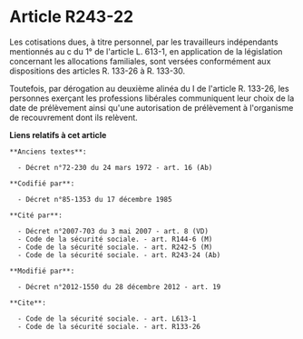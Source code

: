 # Article R243-22

Les cotisations dues, à titre personnel, par les travailleurs indépendants mentionnés au c du 1° de l'article L. 613-1, en
application de la législation concernant les allocations familiales, sont versées conformément aux dispositions des articles
R. 133-26 à R. 133-30. 

Toutefois, par dérogation au deuxième alinéa du I de l'article R. 133-26, les personnes exerçant les professions libérales
communiquent leur choix de la date de prélèvement ainsi qu'une autorisation de prélèvement à l'organisme de recouvrement dont
ils relèvent.

**Liens relatifs à cet article**

	**Anciens textes**:

	  - Décret n°72-230 du 24 mars 1972 - art. 16 (Ab)

	**Codifié par**:

	  - Décret n°85-1353 du 17 décembre 1985

	**Cité par**:

	  - Décret n°2007-703 du 3 mai 2007 - art. 8 (VD)
	  - Code de la sécurité sociale. - art. R144-6 (M)
	  - Code de la sécurité sociale. - art. R242-5 (M)
	  - Code de la sécurité sociale. - art. R243-24 (Ab)

	**Modifié par**:

	  - Décret n°2012-1550 du 28 décembre 2012 - art. 19

	**Cite**:

	  - Code de la sécurité sociale. - art. L613-1
	  - Code de la sécurité sociale. - art. R133-26
